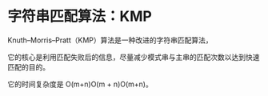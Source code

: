 # 字符串匹配算法：KMP

Knuth–Morris–Pratt（KMP）算法是一种改进的字符串匹配算法，

它的核心是利用匹配失败后的信息，尽量减少模式串与主串的匹配次数以达到快速匹配的目的。

它的时间复杂度是 O(m+n)O(m + n)O(m+n)。
